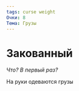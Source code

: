 ```yaml
---
tags: curse weight
Очки: 8
Тема: Грузы
---
```


# Закованный

*Что? В первый раз?*

На руки одеваются грузы